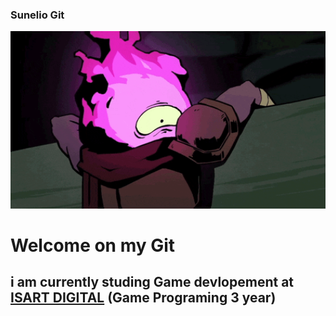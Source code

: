 ### Sunelio Git

<img src="img/model.gif" style="width:800px;"><br>

# Welcome on my Git 

## i am currently studing Game devlopement at [ISART DIGITAL](https://www.isart.fr/) (Game Programing 3 year)   
